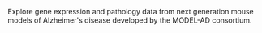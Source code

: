Explore gene expression and pathology data from next generation mouse models of Alzheimer's disease developed by the MODEL-AD consortium.
